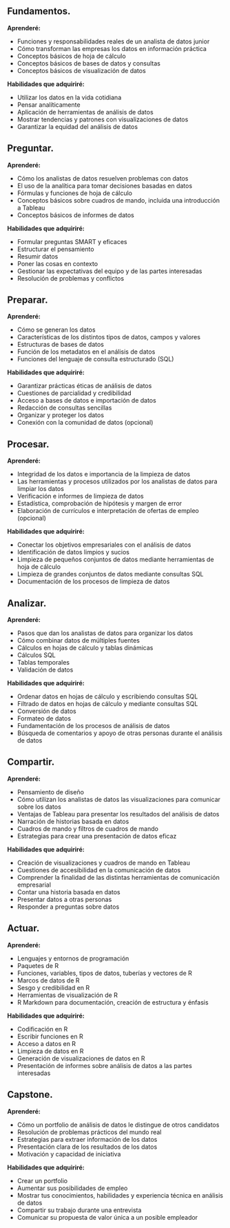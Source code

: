## Fundamentos.
**Aprenderé:**
- Funciones y responsabilidades reales de un analista de datos junior
- Cómo transforman las empresas los datos en información práctica
- Conceptos básicos de hoja de cálculo
- Conceptos básicos de bases de datos y consultas
- Conceptos básicos de visualización de datos

**Habilidades que adquiriré:**
- Utilizar los datos en la vida cotidiana
- Pensar analíticamente
- Aplicación de herramientas de análisis de datos
- Mostrar tendencias y patrones con visualizaciones de datos
- Garantizar la equidad del análisis de datos


## Preguntar.
**Aprenderé:**
- Cómo los analistas de datos resuelven problemas con datos
- El uso de la analítica para tomar decisiones basadas en datos
- Fórmulas y funciones de hoja de cálculo
- Conceptos básicos sobre cuadros de mando, incluida una introducción a Tableau
- Conceptos básicos de informes de datos

**Habilidades que adquiriré:**
- Formular preguntas SMART y eficaces
- Estructurar el pensamiento
- Resumir datos
- Poner las cosas en contexto
- Gestionar las expectativas del equipo y de las partes interesadas
- Resolución de problemas y conflictos


## Preparar.
**Aprenderé:**
- Cómo se generan los datos
- Características de los distintos tipos de datos, campos y valores
- Estructuras de bases de datos
- Función de los metadatos en el análisis de datos
- Funciones del lenguaje de consulta estructurado (SQL)

**Habilidades que adquiriré:**
- Garantizar prácticas éticas de análisis de datos
- Cuestiones de parcialidad y credibilidad
- Acceso a bases de datos e importación de datos
- Redacción de consultas sencillas
- Organizar y proteger los datos
- Conexión con la comunidad de datos (opcional)


## Procesar.
**Aprenderé:**
- Integridad de los datos e importancia de la limpieza de datos
- Las herramientas y procesos utilizados por los analistas de datos para limpiar los datos
- Verificación e informes de limpieza de datos
- Estadística, comprobación de hipótesis y margen de error
- Elaboración de currículos e interpretación de ofertas de empleo (opcional)

**Habilidades que adquiriré:**
- Conectar los objetivos empresariales con el análisis de datos
- Identificación de datos limpios y sucios
- Limpieza de pequeños conjuntos de datos mediante herramientas de hoja de cálculo
- Limpieza de grandes conjuntos de datos mediante consultas SQL
- Documentación de los procesos de limpieza de datos


## Analizar.
**Aprenderé:**
- Pasos que dan los analistas de datos para organizar los datos
- Cómo combinar datos de múltiples fuentes
- Cálculos en hojas de cálculo y tablas dinámicas
- Cálculos SQL
- Tablas temporales
- Validación de datos

**Habilidades que adquiriré:**
- Ordenar datos en hojas de cálculo y escribiendo consultas SQL
- Filtrado de datos en hojas de cálculo y mediante consultas SQL
- Conversión de datos
- Formateo de datos
- Fundamentación de los procesos de análisis de datos
- Búsqueda de comentarios y apoyo de otras personas durante el análisis de datos


## Compartir.
**Aprenderé:**
- Pensamiento de diseño
- Cómo utilizan los analistas de datos las visualizaciones para comunicar sobre los datos
- Ventajas de Tableau para presentar los resultados del análisis de datos
- Narración de historias basada en datos
- Cuadros de mando y filtros de cuadros de mando
- Estrategias para crear una presentación de datos eficaz

**Habilidades que adquiriré:**
- Creación de visualizaciones y cuadros de mando en Tableau
- Cuestiones de accesibilidad en la comunicación de datos
- Comprender la finalidad de las distintas herramientas de comunicación empresarial
- Contar una historia basada en datos
- Presentar datos a otras personas
- Responder a preguntas sobre datos


## Actuar.
**Aprenderé:**
- Lenguajes y entornos de programación
- Paquetes de R
- Funciones, variables, tipos de datos, tuberías y vectores de R
- Marcos de datos de R
- Sesgo y credibilidad en R
- Herramientas de visualización de R
- R Markdown para documentación, creación de estructura y énfasis

**Habilidades que adquiriré:**
- Codificación en R
- Escribir funciones en R
- Acceso a datos en R
- Limpieza de datos en R
- Generación de visualizaciones de datos en R
- Presentación de informes sobre análisis de datos a las partes interesadas


## Capstone.
**Aprenderé:**
- Cómo un portfolio de análisis de datos le distingue de otros candidatos
- Resolución de problemas prácticos del mundo real
- Estrategias para extraer información de los datos
- Presentación clara de los resultados de los datos
- Motivación y capacidad de iniciativa

**Habilidades que adquiriré:**
- Crear un portfolio
- Aumentar sus posibilidades de empleo
- Mostrar tus conocimientos, habilidades y experiencia técnica en análisis de datos
- Compartir su trabajo durante una entrevista
- Comunicar su propuesta de valor única a un posible empleador
